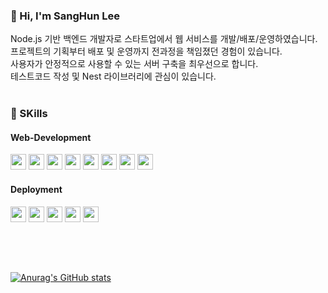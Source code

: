 ### 👋 Hi, I'm SangHun Lee 
Node.js 기반 백엔드 개발자로 스타트업에서 웹 서비스를 개발/배포/운영하였습니다.<br>
프로젝트의 기획부터 배포 및 운영까지 전과정을 책임졌던 경험이 있습니다.<br>
사용자가 안정적으로 사용할 수 있는 서버 구축을 최우선으로 합니다.<br>
테스트코드 작성 및 Nest 라이브러리에 관심이 있습니다.<br><br>


### 📰 SKills
#### Web-Development
<img width="max-content" height="25px" src="https://img.shields.io/badge/HTML-E34F26?style=for-the-badge&logo=html5&logoColor=white"> <img width="max-content" height="25px" src="https://img.shields.io/badge/CSS-1572B6?style=for-the-badge&logo=css3&logoColor=white"> <img width="max-content" height="25px" src="https://img.shields.io/badge/Javascript-F7DF1E?style=for-the-badge&logo=javascript&logoColor=black"> <img width="max-content" height="25px" src="https://img.shields.io/badge/React-61DAFB?style=for-the-badge&logo=react&logoColor=black"> <img width="max-content" height="25px" src="https://img.shields.io/badge/Node.js-339933?style=for-the-badge&logo=Node.js&logoColor=white"> <img width="max-content" height="25px" src="https://img.shields.io/badge/Express-000000?style=for-the-badge&logo=Express&logoColor=white"> <img width="max-content" height="25px" src="https://img.shields.io/badge/MongoDB-47A248?style=for-the-badge&logo=MongoDB&logoColor=white"> <img width="max-content" height="25px" src="https://img.shields.io/badge/MySQL-4479A1?style=for-the-badge&logo=MySQL&logoColor=white">

#### Deployment
<img width="max-content" height="25px" src="https://img.shields.io/badge/AWS S3-53a32a?style=for-the-badge&logo=Amazon S3&logoColor=white"> <img width="max-content" height="25px" src="https://img.shields.io/badge/AWS CloudFront-8650eb?style=for-the-badge&logo=Amazon AWS&logoColor=white"> <img width="max-content" height="25px" src="https://img.shields.io/badge/AWS Route53-8650eb?style=for-the-badge&logo=Amazon AWS&logoColor=white"> <img width="max-content" height="25px" src="https://img.shields.io/badge/AWS EC2-FF9900?style=for-the-badge&logo=Amazon AWS&logoColor=white"> <img width="max-content" height="25px" src="https://img.shields.io/badge/AWS ELB-FF9900?style=for-the-badge&logo=Amazon AWS&logoColor=white">
<br><br>

##
<br>

[![Anurag's GitHub stats](https://github-readme-stats.vercel.app/api?username=tkdgns25300)](https://github.com/anuraghazra/github-readme-stats)

<!--
**tkdgns25300/tkdgns25300** is a ✨ _special_ ✨ repository because its `README.md` (this file) appears on your GitHub profile.

Here are some ideas to get you started:

- 🔭 I’m currently working on ...
- 🌱 I’m currently learning ...
- 👯 I’m looking to collaborate on ...
- 🤔 I’m looking for help with ...
- 💬 Ask me about ...
- 📫 How to reach me: ...
- 😄 Pronouns: ...
- ⚡ Fun fact: ...
-->
